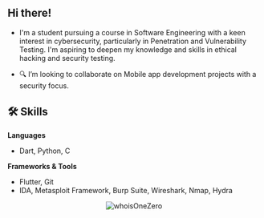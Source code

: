 ##  Hi there!
- I'm a student pursuing a course in Software Engineering with a keen interest in cybersecurity, particularly in Penetration and Vulnerability Testing. I'm aspiring to deepen my knowledge and skills in ethical hacking and security testing.

- 🔍 I’m looking to collaborate on Mobile app development projects with a security focus.

## 🛠 Skills

**Languages**
- Dart, Python, C

**Frameworks & Tools**
- Flutter, Git
- IDA, Metasploit Framework, Burp Suite, Wireshark, Nmap, Hydra

<!-- **Tools**
- Git -->

<!-- ## 🏆 Certifications

## 👩‍💻 Professional Experience -->

<p align="center"><img src="https://github-readme-stats.vercel.app/api/top-langs/?username=whoisOneZero&theme=vue-dark&show_icons=true&hide_border=true&layout=compact" alt="whoisOneZero" /></p>


<!---
whoIsOneZero/whoIsOneZero is a ✨ special ✨ repository because its `README.md` (this file) appears on your GitHub profile.
You can click the Preview link to take a look at your changes.
--->